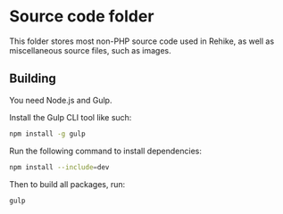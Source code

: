 # Source code folder

This folder stores most non-PHP source code used in Rehike, as well as miscellaneous source files, such as images.

## Building

You need Node.js and Gulp.

Install the Gulp CLI tool like such:

```bash
npm install -g gulp
```

Run the following command to install dependencies:

```bash
npm install --include=dev
```

Then to build all packages, run:

```bash
gulp
```